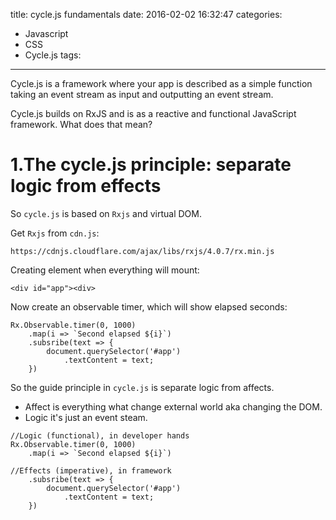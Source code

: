 title: сусle.js fundamentals
date: 2016-02-02 16:32:47
categories:
  - Javascript
  - CSS
  - Cycle.js
tags:
---

Cycle.js is a framework where your app is described as a simple function taking an event stream as input and outputting an event stream.

Cycle.js builds on RxJS and is as a reactive and functional JavaScript framework. What does that mean?
<!--more-->

<!--toc-->

# 1.The cycle.js principle: separate logic from effects

So `cycle.js` is based on `Rxjs` and virtual DOM.

Get `Rxjs` from `cdn.js`:
```
https://cdnjs.cloudflare.com/ajax/libs/rxjs/4.0.7/rx.min.js
```

Creating element when everything will mount:

```
<div id="app"><div>   
```

Now create an observable timer, which will show elapsed seconds:

```
Rx.Observable.timer(0, 1000)
    .map(i => `Second elapsed ${i}`)
    .subsribe(text => {
        document.querySelector('#app')
            .textContent = text;
    })
```

So the guide principle in `cycle.js` is separate logic from affects.

* Affect is everything what change external world aka changing the DOM.
* Logic it's just an event steam.

```
//Logic (functional), in developer hands
Rx.Observable.timer(0, 1000)
    .map(i => `Second elapsed ${i}`)

//Effects (imperative), in framework
    .subsribe(text => {
        document.querySelector('#app')
            .textContent = text;
    })
```


